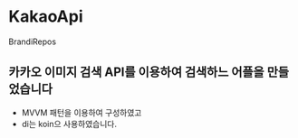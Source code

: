 # KakaoApi
BrandiRepos

## 카카오 이미지 검색 API를 이용하여 검색하느 어플을 만들었습니다
- MVVM 패턴을 이용하여 구성하였고
- di는 koin으 사용하였습니다.
